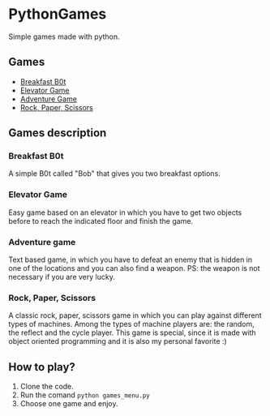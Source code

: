 # PythonGames

Simple games made with python.

## Games

- [Breakfast B0t](#breakfast-b0t)
- [Elevator Game](#elevator-game)
- [Adventure Game](#adventure-game)
- [Rock, Paper, Scissors](#rock-paper-scissors)

## Games description

### Breakfast B0t

A simple B0t called "Bob" that gives you two breakfast options.

### Elevator Game

Easy game based on an elevator in which you have to get two objects before to reach the indicated floor and finish the game.

### Adventure game

Text based game, in which you have to defeat an enemy that is hidden in one of the locations and you can also find a weapon.
PS: the weapon is not necessary if you are very lucky.

### Rock, Paper, Scissors

A classic rock, paper, scissors game in which you can play against different types of machines. Among the types of machine players are: the random, the reflect and the cycle player. This game is special, since it is made with object oriented programming and it is also my personal favorite :)

## How to play?

1. Clone the code.
2. Run the comand `python games_menu.py`
3. Choose one game and enjoy.
